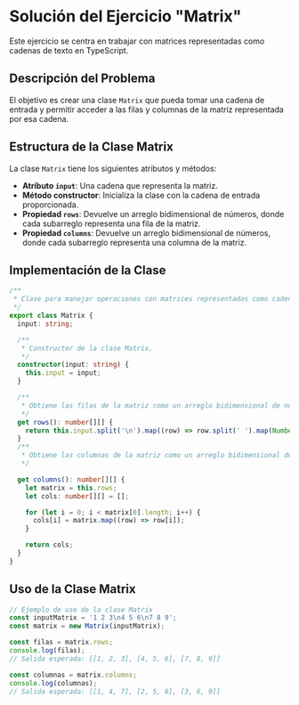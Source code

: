 # Solución del Ejercicio "Matrix"

Este ejercicio se centra en trabajar con matrices representadas como cadenas de texto en TypeScript.

## Descripción del Problema

El objetivo es crear una clase `Matrix` que pueda tomar una cadena de entrada y permitir acceder a las filas y columnas de la matriz representada por esa cadena.

## Estructura de la Clase Matrix

La clase `Matrix` tiene los siguientes atributos y métodos:

- **Atributo `input`**: Una cadena que representa la matriz.
- **Método constructor**: Inicializa la clase con la cadena de entrada proporcionada.
- **Propiedad `rows`**: Devuelve un arreglo bidimensional de números, donde cada subarreglo representa una fila de la matriz.
- **Propiedad `columns`**: Devuelve un arreglo bidimensional de números, donde cada subarreglo representa una columna de la matriz.

## Implementación de la Clase

```typescript
/**
 * Clase para manejar operaciones con matrices representadas como cadenas de texto.
 */
export class Matrix {
  input: string;

  /**
   * Constructor de la clase Matrix.
   */
  constructor(input: string) {
    this.input = input;
  }

  /**
   * Obtiene las filas de la matriz como un arreglo bidimensional de números.
   */
  get rows(): number[][] {
    return this.input.split('\n').map((row) => row.split(' ').map(Number));
  }
  /**
   * Obtiene las columnas de la matriz como un arreglo bidimensional de números.
   */

  get columns(): number[][] {
    let matrix = this.rows;
    let cols: number[][] = [];

    for (let i = 0; i < matrix[0].length; i++) {
      cols[i] = matrix.map((row) => row[i]);
    }

    return cols;
  }
}
```

## Uso de la Clase Matrix

```typescript
// Ejemplo de uso de la clase Matrix
const inputMatrix = '1 2 3\n4 5 6\n7 8 9';
const matrix = new Matrix(inputMatrix);

const filas = matrix.rows;
console.log(filas);
// Salida esperada: [[1, 2, 3], [4, 5, 6], [7, 8, 9]]

const columnas = matrix.columns;
console.log(columnas);
// Salida esperada: [[1, 4, 7], [2, 5, 8], [3, 6, 9]]
```
